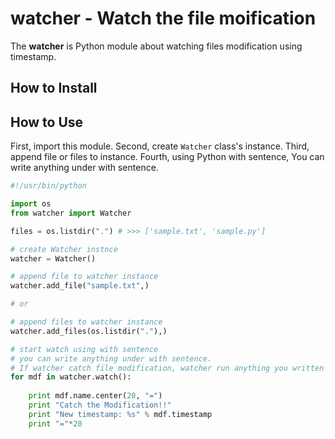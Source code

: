 # watcher - Watch the file moification

The **watcher** is Python module  about watching files modification using timestamp.

## How to Install

## How to Use

First, import this module.
Second, create `Watcher` class's instance.
Third, append file or files to instance.
Fourth, using Python with sentence, You can write anything under with sentence.

```python
#!/usr/bin/python

import os
from watcher import Watcher

files = os.listdir(".") # >>> ['sample.txt', 'sample.py']

# create Watcher instnce
watcher = Watcher()

# append file to watcher instance
watcher.add_file("sample.txt",)

# or 

# append files to watcher instance
watcher.add_files(os.listdir("."),)

# start watch using with sentence
# you can write anything under with sentence.
# If watcher catch file modification, watcher run anything you written
for mdf in watcher.watch():
    
    print mdf.name.center(20, "=")
    print "Catch the Modification!!"
    print "New timestamp: %s" % mdf.timestamp
    print "="*20

```

